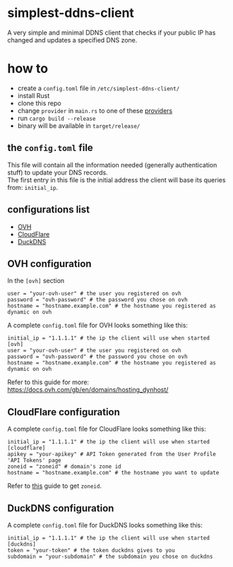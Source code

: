 # simplest-ddns-client
A very simple and minimal DDNS client that checks if your public IP has changed and updates a specified DNS zone.

# how to
* create a `config.toml` file in `/etc/simplest-ddns-client/`
* install Rust
* clone this repo
* change `provider` in `main.rs` to one of these [providers](#configurations-list)
* run `cargo build --release`
* binary will be available in `target/release/`

## the `config.toml` file
This file will contain all the information needed (generally authentication stuff) to update your DNS records.<br>
The first entry in this file is the initial address the client will base its queries from: `initial_ip`.<br>

## configurations list
- [OVH](#ovh-configuration)
- [CloudFlare](#cloudflare-configuration)
- [DuckDNS](#duckdns-configuration)

## OVH configuration
In the `[ovh]` section

```
user = "your-ovh-user" # the user you registered on ovh
password = "ovh-password" # the password you chose on ovh
hostname = "hostname.example.com" # the hostname you registered as dynamic on ovh
```
A complete `config.toml` file for OVH looks something like this:

```
initial_ip = "1.1.1.1" # the ip the client will use when started
[ovh]
user = "your-ovh-user" # the user you registered on ovh
password = "ovh-password" # the password you chose on ovh
hostname = "hostname.example.com" # the hostname you registered as dynamic on ovh
```

Refer to this guide for more: https://docs.ovh.com/gb/en/domains/hosting_dynhost/

## CloudFlare configuration
A complete `config.toml` file for CloudFlare looks something like this:

```
initial_ip = "1.1.1.1" # the ip the client will use when started
[cloudflare]
apikey = "your-apikey" # API Token generated from the User Profile 'API Tokens' page
zoneid = "zoneid" # domain's zone id
hostname = "hostname.example.com" # the hostname you want to update
```

Refer to [this](https://developers.cloudflare.com/fundamentals/get-started/basic-tasks/find-account-and-zone-ids/) guide to get `zoneid`.

## DuckDNS configuration
A complete `config.toml` file for DuckDNS looks something like this:

```
initial_ip = "1.1.1.1" # the ip the client will use when started
[duckdns]
token = "your-token" # the token duckdns gives to you
subdomain = "your-subdomain" # the subdomain you chose on duckdns
```
